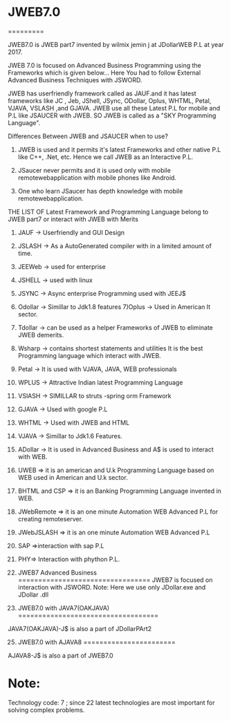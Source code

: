 # JWEB7.0
=========

JWEB7.0   is    JWEB  part7  invented  by wilmix jemin  j  at  JDollarWEB P.L  at year  2017.

 JWEB  7.0   is  focused  on  Advanced  Business  Programming   using   the   Frameworks
which   is  given  below...  Here   You   had  to  follow   External  Advanced  Business
Techniques  with  JSWORD.


JWEB has userfriendly framework called as
JAUF.and it has latest frameworks like
JC , Jeb, JShell, JSync, ODollar, Oplus,
WHTML, Petal, VJAVA, VSLASH ,and GJAVA.
JWEB use all these Latest P.L
for mobile and P.L like
JSAUCER with JWEB. SO JWEB is called as
a "SKY Programming Language".

Differences Between JWEB and JSAUCER
when to use?
1) JWEB is used and it permits it's latest
Frameworks and other native P.L like
C++, .Net, etc.
Hence we call JWEB as an Interactive P.L.

2) JSaucer never permits and it is used only
with mobile remotewebapplication with
mobile phones like Android.

3) One who learn JSaucer has depth knowledge
with mobile remotewebapplication.

THE LIST OF Latest Framework and Programming Language belong to JWEB part7 or interact with JWEB with Merits

1) JAUF -> Userfriendly and GUI Design
2) JSLASH -> As a AutoGenerated compiler with in a limited amount of time.
3) JEEWeb -> used for enterprise
4) JSHELL -> used with linux
5) JSYNC -> Async enterprise Programming used with JEEJ$
6) Odollar -> Simillar to Jdk1.8  features
7)Oplus -> Used in American It sector.
8) Tdollar -> can be used as a helper Frameworks of JWEB to eliminate JWEB demerits.
9) Wsharp -> contains shortest statements and utilities
It is the best Programming language which interact with JWEB.
10) Petal -> It is used with VJAVA, JAVA, WEB professionals
11) WPLUS -> Attractive Indian latest Programming Language
12) VSlASH -> SIMILLAR to struts -spring orm Framework
13) GJAVA -> Used with google P.L
14) WHTML -> Used with JWEB and HTML
15) VJAVA -> Simillar to Jdk1.6 Features.
16) ADollar -> It is used in Advanced Business and A$ is used to interact with WEB.
17) UWEB => it is an american and U.k Programming Language based on WEB used in American and U.k sector.
18) BHTML and CSP => it is an Banking Programming Language invented in WEB.
19) JWebRemote => it is an one minute Automation WEB Advanced P.L for creating remoteserver.
20) JWebJSLASH => it is an one minute Automation WEB Advanced P.L
21) SAP =>interaction with sap P.L
22) PHY=> Interaction with phython P.L.
23) JWEB7  Advanced Business
=================================
JWEB7  is focused  on  interaction  with JSWORD.
Note: Here  we use  only   JDollar.exe  and JDollar .dll 

24)  JWEB7.0  with  JAVA7(OAKJAVA)
===================================

JAVA7(OAKJAVA)-J$  is  also  a part  of  JDollarPArt2

25)  JWEB7.0  with  AJAVA8
=======================

AJAVA8-J$  is  also  a part  of  JWEB7.0

Note:
=====

Technology code: 7 ; since 22  latest  technologies  are  most  important
for  solving  complex  problems.


